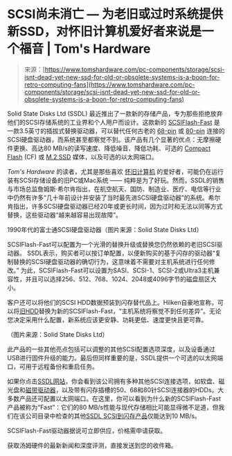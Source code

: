 <!--yml

category: 未分类

日期：2024-05-27 14:47:59

-->

# SCSI尚未消亡 — 为老旧或过时系统提供新SSD，对怀旧计算机爱好者来说是一个福音 | Tom's Hardware

> 来源：[https://www.tomshardware.com/pc-components/storage/scsi-isnt-dead-yet-new-ssd-for-old-or-obsolete-systems-is-a-boon-for-retro-computing-fans](https://www.tomshardware.com/pc-components/storage/scsi-isnt-dead-yet-new-ssd-for-old-or-obsolete-systems-is-a-boon-for-retro-computing-fans)

Solid State Disks Ltd (SSDL) 最近推出了一款新的存储产品，专为那些拒绝放弃他们的SCSI存储系统的工业界和个人用户而设计。这款新的 [SCSIFlash-Fast](https://solidstatedisks.com/news/scsiflash-fast-protecting-and-enhancing-legacy-computing-systems/) 是一款3.5英寸的插拔式替换驱动器，可以替代任何古老的 [68-pin](https://solidstatedisks.com/product/68-pin-lvd-scsi-fixed-disk-drive-3-5-single-cfast-ethernet/) 或 [80-pin](https://solidstatedisks.com/product/legacy-drive-emulators/80-pin-sca-scsi-fixed-disk-drive-3-5-single-cfast-ethernet/) 连接的SCSI硬盘驱动器，而系统甚至都察觉不到。该产品有几个显著的优点：无摩擦硬件更换、高达80 MB/s的读写速度、降低噪音、降低功耗、可选的 [Compact Flash](https://www.tomshardware.com/reviews/accelerated-compact-flash,1100.html) (CF) 或 [M.2 SSD](https://www.tomshardware.com/reviews/best-ssds,3891.html) 媒体，以及可选的以太网端口。

*Tom's Hardware* 的读者，尤其是那些喜欢 [怀旧计算机](https://www.tomshardware.com/news/hdd-clicker-v02-restores-aural-ambience-of-pre-ssd-life) 的爱好者，可能仍在运行装有SCSI存储设备的旧PC或Mac系统 —— 纯粹是为了好玩。然而，SSDL的销售与市场总监詹姆斯·希尔肯指出，在航空航天、国防、制造业、医疗、电信等行业中仍然有许多“几十年前设计并安装了当时最先进SCSI硬盘驱动器”的系统。希尔肯指出，许多SCSI硬盘驱动器已经20年或更长时间，因为过时和无法以同等方式替换，这些驱动器“越来越容易出现故障”。

1990年代的富士通SCSI硬盘驱动器（图片来源：Solid State Disks Ltd）

SCSIFlash-Fast可以配置为一个光滑的替换升级或替换您仍然依赖的老旧SCSI驱动器。 SSDL表示，购买者可以按订单配置，以便新购买的基于闪存的驱动器“复制替换的SCSI硬盘驱动器的确切行为，这意味着不需要对主机系统进行任何修改。” 为此，SCSIFlash-Fast可以设置为SASI、SCSI-1、SCSI-2或Ultra3主机兼容性，并且可以选择256、512、768、1024、2048或4096字节的磁盘扇区大小。

客户还可以将他们的SCSI HDD数据预装到闪存替代品上。Hilken自豪地宣称，可以将[旧HDD](https://www.tomshardware.com/features/hdd-benchmarks-hierarchy)替换为新的SCSIFlash-Fast，“主机系统将察觉不到任何差异”。无论您决定采用什么配置，新系统应该更安静、功耗更低、速度更快且更可靠。

（图片来源：Solid State Disks Ltd）

此产品的一些其他亮点包括可以调整的其他SCSI配置选项深度，以及设备通过USB进行固件升级的能力。最后但同样重要的是，SSDL提供一个可选的以太网端口，可用于远程备份和重启任务。

如果你点击[SSDL网站](https://www.tomshardware.com/pc-components/storage/the-floppy-disk-refuses-to-die-in-japan-laws-that-forced-the-continued-use-of-floppies-have-finally-hit-the-chopping-block)，你会看到该公司拥有多种其他SCSI连接选项，如软盘、磁光盘和[磁带驱动器](https://www.tomshardware.com/news/tape-storage-soars-while-hdd-sales-crash)，以及带有闪存插槽的50、68和80针SCSI连接器的HDDs。大多数产品还可配置以太网端口。在这里，你可以看到为什么新的SCSIFlash-Fast产品被称为“Fast”：它们的80 MB/s性能与现代存储相比可能显得微不足道，但我们在该公司目录中检查的其他[SSDL SCSI到闪存产品](https://solidstatedisks.com/?s=scsi)仅能达到10 MB/s。

SCSIFlash-Fast驱动器据说可立即供应，价格需申请获取。

获取汤姆硬件的最新新闻和深度评测，直接发送到您的收件箱。
